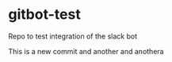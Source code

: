 # gitbot-test
Repo to test integration of the slack bot


This is a new commit
and another and anothera
